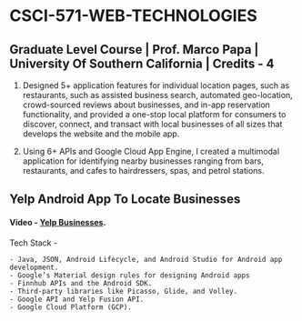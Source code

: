 # CSCI-571-WEB-TECHNOLOGIES

## Graduate Level Course | Prof. Marco Papa | University Of Southern California | Credits - 4

1. Designed 5+ application features for individual location pages, such as restaurants, such as assisted business search, automated geo-location, crowd-sourced reviews about businesses, and in-app reservation functionality, and provided a one-stop local platform for consumers to discover, connect, and transact with local businesses of all sizes that develops the website and the mobile app.

2. Using 6+ APIs and Google Cloud App Engine, I created a multimodal application for identifying nearby businesses ranging from bars, restaurants, and cafes to hairdressers, spas, and petrol stations.


## Yelp Android App To Locate Businesses

#### Video - [Yelp Businesses](https://youtu.be/pOB8JBoDmX0).

Tech Stack -
```
- Java, JSON, Android Lifecycle, and Android Studio for Android app development.
- Google’s Material design rules for designing Android apps
- Finnhub APIs and the Android SDK.
- Third-party libraries like Picasso, Glide, and Volley.
- Google API and Yelp Fusion API.
- Google Cloud Platform (GCP).
```
